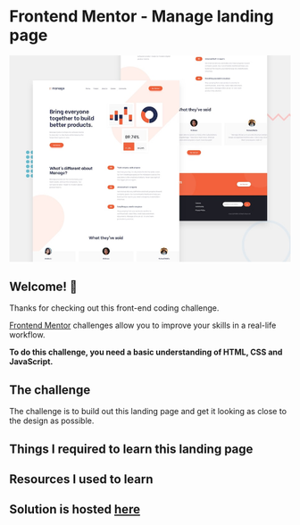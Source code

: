 # Frontend Mentor - Manage landing page

![Design preview for the Manage landing page coding challenge](./design/desktop-preview.jpg)

## Welcome! 👋

Thanks for checking out this front-end coding challenge.

[Frontend Mentor](https://www.frontendmentor.io) challenges allow you to improve your skills in a real-life workflow.

**To do this challenge, you need a basic understanding of HTML, CSS and JavaScript.**

## The challenge

The challenge is to build out this landing page and get it looking as close to the design as possible.

## Things I required to learn this landing page



## Resources I used to learn



## Solution is hosted [here](#)
